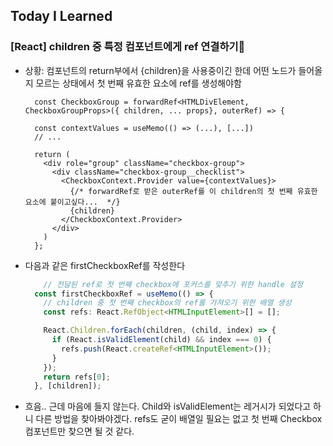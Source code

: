 ## Today I Learned

### [React] children 중 특정 컴포넌트에게 ref 연결하기🤔

- 상황: 컴포넌트의 return부에서 {children}을 사용중이긴 한데 어떤 노드가 들어올지 모르는 상태에서 첫 번째 유효한 요소에 ref를 생성해야함

  ```tsx
    const CheckboxGroup = forwardRef<HTMLDivElement, CheckboxGroupProps>({ children, ... props}, outerRef) => {

    const contextValues = useMemo(() => (...), [...])
    // ...

    return (
      <div role="group" className="checkbox-group">
        <div className="checkbox-group__checklist">
          <CheckboxContext.Provider value={contextValues}>
            {/* forwardRef로 받은 outerRef를 이 children의 첫 번째 유효한 요소에 붙이고싶다...  */}
            {children}
          </CheckboxContext.Provider>
        </div>
      )
    };
  ```

- 다음과 같은 firstCheckboxRef를 작성한다

  ```jsx
      // 전달된 ref로 첫 번째 checkbox에 포커스를 맞추기 위한 handle 설정
    const firstCheckboxRef = useMemo(() => {
      // children 중 첫 번째 checkbox의 ref를 가져오기 위한 배열 생성
      const refs: React.RefObject<HTMLInputElement>[] = [];

      React.Children.forEach(children, (child, index) => {
        if (React.isValidElement(child) && index === 0) {
          refs.push(React.createRef<HTMLInputElement>());
        }
      });
      return refs[0];
    }, [children]);

  ```

- 흐음.. 근데 마음에 들지 않는다. Child와 isValidElement는 레거시가 되었다고 하니 다른 방법을 찾아봐야겠다. refs도 굳이 배열일 필요는 없고 첫 번째 Checkbox 컴포넌트만 찾으면 될 것 같다.
